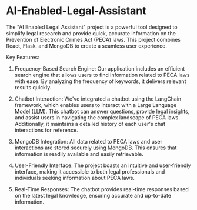 # AI-Enabled-Legal-Assistant
The "AI Enabled Legal Assistant" project is a powerful tool designed to simplify legal research and provide quick, accurate information on the Prevention of Electronic Crimes Act (PECA) laws. This project combines React, Flask, and MongoDB to create a seamless user experience.

Key Features:

1. Frequency-Based Search Engine: Our application includes an efficient search engine that allows users to find information related to PECA laws with ease. By analyzing the frequency of keywords, it delivers relevant results quickly.

2. Chatbot Interaction: We've integrated a chatbot using the LangChain framework, which enables users to interact with a Large Language Model (LLM). This chatbot can answer questions, provide legal insights, and assist users in navigating the complex landscape of PECA laws. Additionally, it maintains a detailed history of each user's chat interactions for reference.

3. MongoDB Integration: All data related to PECA laws and user interactions are stored securely using MongoDB. This ensures that information is readily available and easily retrievable.

4. User-Friendly Interface: The project boasts an intuitive and user-friendly interface, making it accessible to both legal professionals and individuals seeking information about PECA laws.

5. Real-Time Responses: The chatbot provides real-time responses based on the latest legal knowledge, ensuring accurate and up-to-date information.
